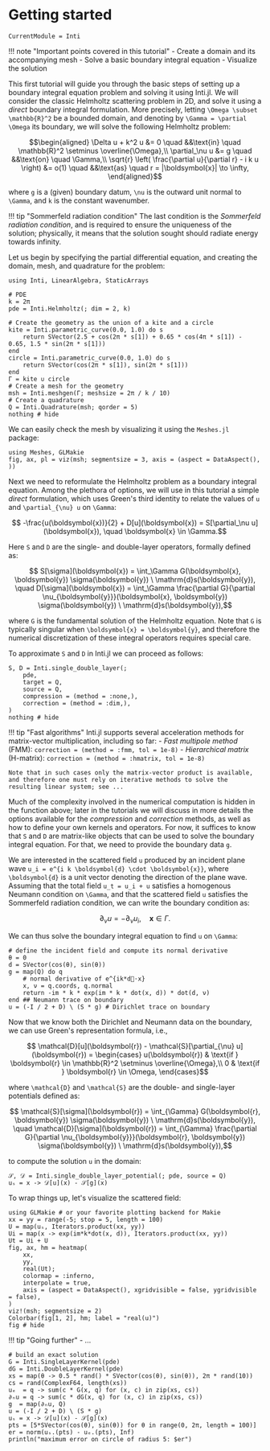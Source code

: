 # Getting started

```@meta
CurrentModule = Inti
```

!!! note "Important points covered in this tutorial"
      - Create a domain and its accompanying mesh
      - Solve a basic boundary integral equation
      - Visualize the solution

This first tutorial will guide you through the basic steps of setting up a
boundary integral equation problem and solving it using Inti.jl. We will
consider the classic Helmholtz scattering problem in 2D, and solve it using a
*direct* boundary integral formulation. More precisely, letting ``\Omega \subset
\mathbb{R}^2`` be a bounded domain, and denoting by ``\Gamma = \partial \Omega``
its boundary, we will solve the following Helmholtz problem:

```math
\begin{aligned}
    \Delta u + k^2 u  &= 0 \quad &&\text{in} \quad \mathbb{R}^2 \setminus \overline{\Omega},\\
    \partial_\nu u &= g \quad &&\text{on} \quad \Gamma,\\
    \sqrt{r} \left( \frac{\partial u}{\partial r} - i k u \right) &= o(1) \quad &&\text{as} \quad r = |\boldsymbol{x}| \to \infty,
\end{aligned}
```

where ``g`` is a (given) boundary datum, ``\nu`` is the outward unit normal to
``\Gamma``, and ``k`` is the constant wavenumber.

!!! tip "Sommerfeld radiation condition"
    The last condition is the *Sommerfeld radiation condition*, and is required
    to ensure the uniqueness of the solution; physically, it means that the
    solution sought should radiate energy towards infinity.

Let us begin by specifying the partial differential equation, and creating the
domain, mesh, and quadrature for the problem:

```@example getting_started
using Inti, LinearAlgebra, StaticArrays

# PDE
k = 2π
pde = Inti.Helmholtz(; dim = 2, k)

# Create the geometry as the union of a kite and a circle
kite = Inti.parametric_curve(0.0, 1.0) do s
    return SVector(2.5 + cos(2π * s[1]) + 0.65 * cos(4π * s[1]) - 0.65, 1.5 * sin(2π * s[1]))
end
circle = Inti.parametric_curve(0.0, 1.0) do s
    return SVector(cos(2π * s[1]), sin(2π * s[1]))
end
Γ = kite ∪ circle
# Create a mesh for the geometry
msh = Inti.meshgen(Γ; meshsize = 2π / k / 10)
# Create a quadrature
Q = Inti.Quadrature(msh; qorder = 5)
nothing # hide
```

We can easily check the mesh by visualizing it using the `Meshes.jl` package:

```@example getting_started
using Meshes, GLMakie
fig, ax, pl = viz(msh; segmentsize = 3, axis = (aspect = DataAspect(), ))
```

Next we need to reformulate the Helmholtz problem as a boundary integral
equation. Among the plethora of options, we will use in this tutorial a simple
*direct* formulation, which uses Green's third identity to relate the values of
``u`` and ``\partial_{\nu} u`` on ``\Gamma``:

```math
    -\frac{u(\boldsymbol{x})}{2} + D[u](\boldsymbol{x}) = S[\partial_\nu u](\boldsymbol{x}), \quad \boldsymbol{x} \in \Gamma.
```

Here ``S`` and ``D`` are the single- and double-layer operators, formally
defined as:

```math
    S[\sigma](\boldsymbol{x}) = \int_\Gamma G(\boldsymbol{x}, \boldsymbol{y}) \sigma(\boldsymbol{y}) \ \mathrm{d}s(\boldsymbol{y}), \quad
    D[\sigma](\boldsymbol{x}) = \int_\Gamma \frac{\partial G}{\partial \nu_{\boldsymbol{y}}}(\boldsymbol{x}, \boldsymbol{y}) \sigma(\boldsymbol{y}) \ \mathrm{d}s(\boldsymbol{y}),
```

where ``G`` is the fundamental solution of the Helmholtz equation. Note that
``G`` is typically singular when ``\boldsymbol{x} = \boldsymbol{y}``, and
therefore the numerical discretization of these integral operators requires
special care.

To approximate ``S`` and ``D`` in Inti.jl we can proceed as follows:

```@example getting_started
S, D = Inti.single_double_layer(;
    pde,
    target = Q,
    source = Q,
    compression = (method = :none,),
    correction = (method = :dim,),
)
nothing # hide
```

!!! tip "Fast algorithms"
    Inti.jl supports several acceleration methods for matrix-vector
    multiplication, including so far:
    - *Fast multipole method* (FMM): `correction = (method = :fmm, tol = 1e-8)`
    - *Hierarchical matrix* (H-matrix): `correction = (method = :hmatrix, tol =
    1e-8)`

    Note that in such cases only the matrix-vector product is available, and therefore one must rely on iterative methods to solve the resulting linear system; see ...

Much of the complexity involved in the numerical computation is hidden in the
function above; later in the tutorials we will discuss in more details the
options available for the *compression* and *correction* methods, as well as how
to define your own kernels and operators. For now, it suffices to know that `S`
and `D` are matrix-like objects that can be used to solve the boundary integral
equation. For that, we need to provide the boundary data ``g``.

We are interested in the scattered field ``u`` produced by an incident plane
wave ``u_i = e^{i k \boldsymbol{d} \cdot \boldsymbol{x}}``, where
``\boldsymbol{d}`` is a unit vector denoting the direction of the plane wave.
Assuming that the total field ``u_t = u_i + u`` satisfies a homogenous Neumann
condition on ``\Gamma``, and that the scattered field ``u`` satisfies the
Sommerfeld radiation condition, we can write the boundary condition as:

```math
    \partial_\nu u = -\partial_\nu u_i, \quad \boldsymbol{x} \in \Gamma.
```

We can thus solve the boundary integral equation to find ``u`` on ``\Gamma``:

```@example getting_started
# define the incident field and compute its normal derivative
θ = 0
d = SVector(cos(θ), sin(θ))
g = map(Q) do q
    # normal derivative of e^{ik*d⃗⋅x}
    x, ν = q.coords, q.normal
    return -im * k * exp(im * k * dot(x, d)) * dot(d, ν)
end ## Neumann trace on boundary
u = (-I / 2 + D) \ (S * g) # Dirichlet trace on boundary
```

Now that we know both the Dirichlet and Neumann data on the boundary, we can use
Green's representation formula, i.e., 

```math
    \mathcal{D}[u](\boldsymbol{r}) - \mathcal{S}[\partial_{\nu} u](\boldsymbol{r}) = \begin{cases}
        u(\boldsymbol{r}) & \text{if } \boldsymbol{r} \in \mathbb{R}^2 \setminus \overline{\Omega},\\
        0 & \text{if } \boldsymbol{r} \in \Omega,
    \end{cases}
```

where ``\mathcal{D}`` and ``\mathcal{S}`` are the double- and single-layer
potentials defined as:

```math
    \mathcal{S}[\sigma](\boldsymbol{r}) = \int_{\Gamma} G(\boldsymbol{r}, \boldsymbol{y}) \sigma(\boldsymbol{y}) \ \mathrm{d}s(\boldsymbol{y}), \quad
    \mathcal{D}[\sigma](\boldsymbol{r}) = \int_{\Gamma} \frac{\partial G}{\partial \nu_{\boldsymbol{y}}}(\boldsymbol{r}, \boldsymbol{y}) \sigma(\boldsymbol{y}) \ \mathrm{d}s(\boldsymbol{y}),
```

to compute the solution ``u`` in the domain:

```@example getting_started
𝒮, 𝒟 = Inti.single_double_layer_potential(; pde, source = Q)
uₛ = x -> 𝒟[u](x) - 𝒮[g](x)
```

To wrap things up, let's visualize the scattered field:

```@example getting_started
using GLMakie # or your favorite plotting backend for Makie
xx = yy = range(-5; stop = 5, length = 100)
U = map(uₛ, Iterators.product(xx, yy))
Ui = map(x -> exp(im*k*dot(x, d)), Iterators.product(xx, yy))
Ut = Ui + U
fig, ax, hm = heatmap(
    xx,
    yy,
    real(Ut);
    colormap = :inferno,
    interpolate = true,
    axis = (aspect = DataAspect(), xgridvisible = false, ygridvisible = false),
)
viz!(msh; segmentsize = 2)
Colorbar(fig[1, 2], hm; label = "real(u)")
fig # hide
```

!!! tip "Going further"
    - ...

```@example getting_started
# build an exact solution
G = Inti.SingleLayerKernel(pde)
dG = Inti.DoubleLayerKernel(pde)
xs = map(θ -> 0.5 * rand() * SVector(cos(θ), sin(θ)), 2π * rand(10))
cs = rand(ComplexF64, length(xs))
uₑ  = q -> sum(c * G(x, q) for (x, c) in zip(xs, cs))
∂ₙu = q -> sum(c * dG(x, q) for (x, c) in zip(xs, cs))
g  = map(∂ₙu, Q) 
u = (-I / 2 + D) \ (S * g)
uₛ = x -> 𝒟[u](x) - 𝒮[g](x)
pts = [5*SVector(cos(θ), sin(θ)) for θ in range(0, 2π, length = 100)]
er = norm(uₛ.(pts) - uₑ.(pts), Inf)
println("maximum error on circle of radius 5: $er")
```
